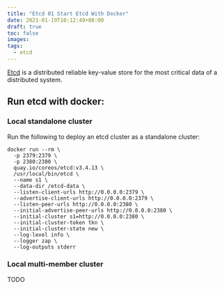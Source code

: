 ```yaml
---
title: "Etcd 01 Start Etcd With Docker"
date: 2021-01-19T10:12:49+08:00
draft: true
toc: false
images:
tags:
  - etcd
---
```


[Etcd](https://github.com/etcd-io/etcd) is a distributed reliable key-value store for the most critical data of a distributed system.

## Run etcd with docker:

### Local standalone cluster

Run the following to deploy an etcd cluster as a standalone cluster:
```shell
docker run --rm \
  -p 2379:2379 \
  -p 2380:2380 \
  quay.io/coreos/etcd:v3.4.13 \
  /usr/local/bin/etcd \
  --name s1 \
  --data-dir /etcd-data \
  --listen-client-urls http://0.0.0.0:2379 \
  --advertise-client-urls http://0.0.0.0:2379 \
  --listen-peer-urls http://0.0.0.0:2380 \
  --initial-advertise-peer-urls http://0.0.0.0:2380 \
  --initial-cluster s1=http://0.0.0.0:2380 \
  --initial-cluster-token tkn \
  --initial-cluster-state new \
  --log-level info \
  --logger zap \
  --log-outputs stderr
```

### Local multi-member cluster
TODO
